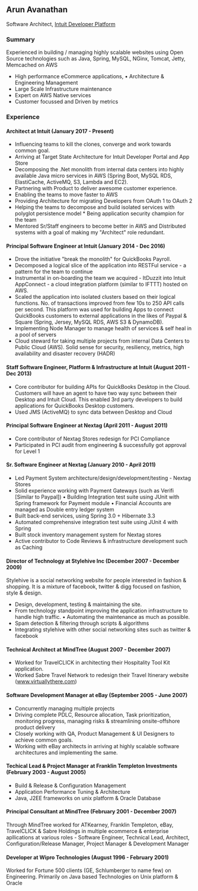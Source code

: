 ## Arun Avanathan
Software Architect, [Intuit Developer Platform](https://developer.intuit.com)

### Summary
Experienced in building / managing highly scalable websites using Open Source technologies such as Java, Spring, MySQL, NGinx, Tomcat, Jetty, Memcached on AWS

* High performance eCommerce applications, • Architecture & Engineering Management
* Large Scale Infrastructure maintenance
* Expert on AWS Native services
* Customer focussed and Driven by metrics

### Experience
#### Architect at Intuit (January 2017 - Present)
* Influencing teams to kill the clones, converge and work towards common goal.
* Arriving at Target State Architecture for Intuit Developer Portal and App Store
* Decomposing the .Net monolith from internal data centers into highly available Java micro services in AWS (Spring Boot, MySQL RDS, ElastiCache, ActiveMQ, S3, Lambda and EC2). 
* Partnering with Product to deliver awesome customer experience.
* Enabling the teams to move faster to AWS
* Providing Architecture for migrating Developers from OAuth 1 to OAuth 2
* Helping the teams to decompose and build isolated services with polyglot persistence model * Being application security champion for the team
* Mentored Sr/Staff engineers to become better in AWS and Distributed systems with a goal of
making my "Architect" role redundant.

#### Principal Software Engineer at Intuit (January 2014 - Dec 2016)
* Drove the initiative "break the monolith" for QuickBooks Payroll.
* Decomposed a logical slice of the application into RESTFul service - a pattern for the team to continue
* Instrumental in on-boarding the team we acquired - ItDuzzit into Intuit AppConnect - a cloud integration platform (similar to IFTTT) hosted on AWS. 
* Scaled the application into isolated clusters based on their logical functions. No. of transactions improved from few 10s to 250 API calls per second. This platform was used for building Apps to connect QuickBooks customers to external applications in the likes of Paypal & Square (Spring, Jersey, MySQL RDS, AWS S3 & DynamoDB).
* Implementing Node Manager to manage health of services & self heal in a pool of servers
* Cloud steward for taking multiple projects from internal Data Centers to Public Cloud (AWS). Solid sense for security, resiliency, metrics, high availability and disaster recovery (HADR)

#### Staff Software Engineer, Platform & Infrastructure at Intuit (August 2011 - Dec 2013)
* Core contributor for building APIs for QuickBooks Desktop in the Cloud. Customers will have an agent to have two way sync between their Desktop and Intuit Cloud. This enabled 3rd party developers to build applications for QuickBooks Desktop customers.
* Used JMS (ActiveMQ) to sync data between Desktop and Cloud

#### Principal Software Engineer at Nextag (April 2011 - August 2011)
* Core contributor of Nextag Stores redesign for PCI Compliance
* Participated in PCI audit from engineering & successfully got approval for Level 1

#### Sr. Software Engineer at Nextag (January 2010 - April 2011)
* Led Payment System architecture/design/development/testing - Nextag Stores
* Solid experience working with Payment Gateways (such as Verifi [Similar to Paypal]) • Building Integration test suite using JUnit with Spring framework for Payment module • Financial Accounts are managed as Double entry ledger system
* Built back-end services, using Spring 3.0 + Hibernate 3.3
* Automated comprehensive integration test suite using JUnit 4 with Spring
* Built stock inventory management system for Nextag stores
* Active contributor to Code Reviews & infrastructure development such as Caching

#### Director of Technology at Stylehive Inc (December 2007 - December 2009)
Stylehive is a social networking website for people interested in fashion & shopping. It is a mixture of facebook, twitter & digg focused on fashion, style & design.

* Design, development, testing & maintaining the site.
* From technology standpoint improving the application infrastructure to handle high traffic. • Automating the maintenance as much as possible.
* Spam detection & filtering through scripts & algorithms
* Integrating stylehive with other social networking sites such as twitter & facebook

#### Technical Architect at MindTree (August 2007 - December 2007)
* Worked for TravelCLICK in architecting their Hospitality Tool Kit application.
* Worked Sabre Travel Network to redesign their Travel Itinerary website (www.virtuallythere.com)

#### Software Development Manager at eBay (September 2005 - June 2007)
* Concurrently managing multiple projects
* Driving complete PDLC, Resource allocation, Task prioritization, monitoring progress, managing risks & streamlining onsite-offshore product delivery
* Closely working with QA, Product Management &amp; UI Designers to achieve common goals. 
* Working with eBay architects in arriving at highly scalable software architectures and implementing the same.

#### Techical Lead & Project Manager at Franklin Templeton Investments (February 2003 - August 2005)
* Build & Release & Configuration Management
* Application Performance Tuning &amp; Architecture
* Java, J2EE frameworks on unix platform & Oracle Database

#### Principal Consultant at MindTree (February 2001 - December 2007)
Through MindTree worked for ATKearney, Franklin Templeton, eBay, TravelCLICK &amp; Sabre Holdings in multiple ecommerce &amp; enterprise apllications at various roles - Software Engineer, Technical Lead, Architect, Configuration/Release Manager, Project Manager &amp; Development Manager

#### Developer at Wipro Technologies (August 1996 - February 2001)
Worked for Fortune 500 clients (GE, Schlumberger to name few) on Engineering. Primarily on Java based Technologies on Unix platform & Oracle

